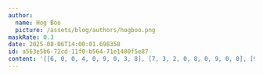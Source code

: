```yaml
---
author:
  name: Hog Boo
  picture: /assets/blog/authors/hogboo.png
maskRate: 0.3
date: 2025-08-06T14:00:01.698358
id: a563e5b6-72cd-11f0-b564-71e1480f5e87
content: '[[6, 0, 0, 4, 0, 9, 0, 3, 8], [7, 3, 2, 0, 8, 0, 9, 0, 0], [9, 0, 0, 7, 1, 0, 0, 6, 2], [5, 8, 4, 9, 3, 7, 2, 1, 0], [0, 6, 7, 0, 4, 8, 3, 5, 9], [3, 0, 9, 1, 5, 6, 4, 8, 7], [2, 0, 5, 8, 6, 0, 1, 0, 3], [8, 1, 3, 5, 9, 2, 0, 0, 0], [0, 0, 6, 3, 7, 1, 8, 2, 5]]'
---
```

